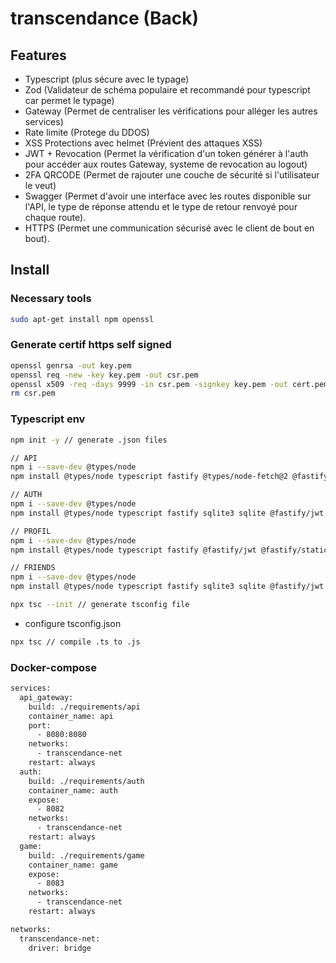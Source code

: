 # transcendance (Back)
## Features
- Typescript (plus sécure avec le typage)
- Zod (Validateur de schéma populaire et recommandé pour typescript car permet le typage)
- Gateway (Permet de centraliser les vérifications pour alléger les autres services)
- Rate limite (Protege du DDOS)
- XSS Protections avec helmet (Prévient des attaques XSS)
- JWT + Revocation (Permet la vérification d'un token générer à l'auth pour accéder aux routes Gateway, systeme de revocation au logout)
- 2FA QRCODE (Permet de rajouter une couche de sécurité si l'utilisateur le veut)
- Swagger (Permet d'avoir une interface avec les routes disponible sur l'API, le type de réponse attendu et le type de retour renvoyé pour chaque route).
- HTTPS (Permet une communication sécurisé avec le client de bout en bout).
## Install
### Necessary tools
```bash
sudo apt-get install npm openssl
```
### Generate certif https self signed
```bash
openssl genrsa -out key.pem
openssl req -new -key key.pem -out csr.pem
openssl x509 -req -days 9999 -in csr.pem -signkey key.pem -out cert.pem
rm csr.pem
```
### Typescript env
```bash
npm init -y // generate .json files

// API
npm i --save-dev @types/node
npm install @types/node typescript fastify @types/node-fetch@2 @fastify/jwt @fastify/static @fastify/multipart @fastify/rate-limit 

// AUTH
npm i --save-dev @types/node
npm install @types/node typescript fastify sqlite3 sqlite @fastify/jwt 

// PROFIL
npm i --save-dev @types/node
npm install @types/node typescript fastify @fastify/jwt @fastify/static @fastify/multipart

// FRIENDS
npm i --save-dev @types/node
npm install @types/node typescript fastify sqlite3 sqlite @fastify/jwt 

npx tsc --init // generate tsconfig file
```
- configure tsconfig.json
```bash
npx tsc // compile .ts to .js
```
### Docker-compose
```bash
services:
  api_gateway:
    build: ./requirements/api
    container_name: api
    port:
      - 8080:8080
    networks:
      - transcendance-net
    restart: always
  auth:
    build: ./requirements/auth
    container_name: auth
    expose:
      - 8082
    networks:
      - transcendance-net
    restart: always
  game:
    build: ./requirements/game
    container_name: game
    expose:
      - 8083
    networks:
      - transcendance-net
    restart: always

networks:
  transcendance-net:
    driver: bridge
```